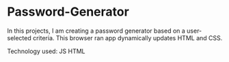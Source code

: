 # Password-Generator

In this projects, I am creating a password generator based on a user-selected criteria. This browser ran app dynamically updates HTML and CSS.

Technology used:
JS
HTML